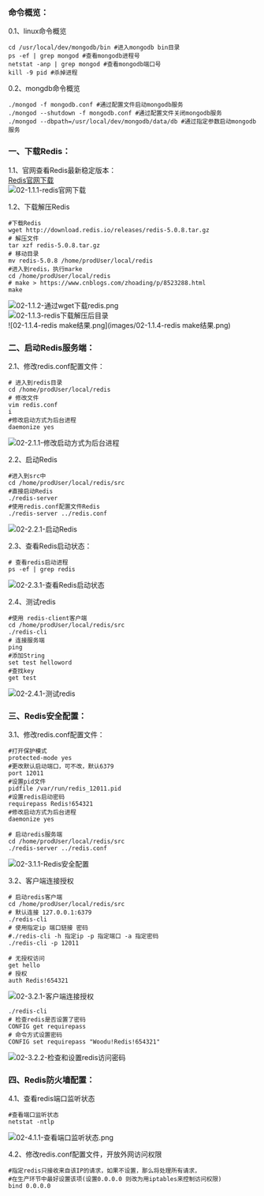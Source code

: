 ### 命令概览：
0.1、linux命令概览  
```shell
cd /usr/local/dev/mongodb/bin #进入mongodb bin目录
ps -ef | grep mongod #查看mongodb进程号
netstat -anp | grep mongod #查看mongodb端口号
kill -9 pid #杀掉进程
```

0.2、mongdb命令概览  
```shell
./mongod -f mongodb.conf #通过配置文件启动mongodb服务
./mongod --shutdown -f mongodb.conf #通过配置文件关闭mongodb服务
./mongod --dbpath=/usr/local/dev/mongodb/data/db #通过指定参数启动mongodb服务
```

### 一、下载Redis：
1.1、官网查看Redis最新稳定版本：  
[Redis官网下载](https://redis.io/download)   
![02-1.1.1-redis官网下载](images/02-1.1.1-redis官网下载.png)  

1.2、下载解压Redis
```shell
#下载Redis
wget http://download.redis.io/releases/redis-5.0.8.tar.gz
# 解压文件
tar xzf redis-5.0.8.tar.gz
# 移动目录
mv redis-5.0.8 /home/prodUser/local/redis
#进入到redis，执行marke
cd /home/prodUser/local/redis
# make > https://www.cnblogs.com/zhoading/p/8523288.html
make
```
![02-1.1.2-通过wget下载redis.png](images/02-1.1.2-通过wget下载redis.png)  
![02-1.1.3-redis下载解压后目录](images/02-1.1.3-redis下载解压后目录.png)  
![02-1.1.4-redis make结果.png](images/02-1.1.4-redis make结果.png)  

### 二、启动Redis服务端：
2.1、修改redis.conf配置文件：
```shell
# 进入到redis目录
cd /home/prodUser/local/redis
# 修改文件
vim redis.conf
i
#修改启动方式为后台进程
daemonize yes
```
![02-2.1.1-修改启动方式为后台进程](images/02-2.1.1-修改启动方式为后台进程.png)  

2.2、启动Redis

```shell
#进入到src中
cd /home/prodUser/local/redis/src
#直接启动Redis
./redis-server
#使用redis.conf配置文件Redis
./redis-server ../redis.conf
```
![02-2.2.1-启动Redis](images/02-2.2.1-启动Redis.png)

2.3、查看Redis启动状态：

```
# 查看redis启动进程
ps -ef | grep redis
```
![02-2.3.1-查看Redis启动状态](images/02-2.3.1-查看Redis启动状态.png)

2.4、测试redis

```
#使用 redis-client客户端
cd /home/prodUser/local/redis/src
./redis-cli
# 连接服务端
ping
#添加String
set test helloword
#查找key
get test
```
![02-2.4.1-测试redis](images/02-2.4.1-测试redis.png)

### 三、Redis安全配置：
3.1、修改redis.conf配置文件：

```
#打开保护模式
protected-mode yes
#更改默认启动端口，可不改，默认6379
port 12011
#设置pid文件
pidfile /var/run/redis_12011.pid
#设置redis启动密码
requirepass Redis!654321
#修改启动方式为后台进程
daemonize yes

# 启动redis服务端
cd /home/prodUser/local/redis/src
./redis-server ../redis.conf
```
![02-3.1.1-Redis安全配置](images/02-3.1.1-Redis安全配置.png)

3.2、客户端连接授权

```
# 启动redis客户端
cd /home/prodUser/local/redis/src
# 默认连接 127.0.0.1:6379
./redis-cli
# 使用指定ip 端口链接 密码
#./redis-cli -h 指定ip -p 指定端口 -a 指定密码
./redis-cli -p 12011

# 无授权访问
get hello
# 授权
auth Redis!654321
```
![02-3.2.1-客户端连接授权](images/02-3.2.1-客户端连接授权.png)


```
./redis-cli
# 检查redis是否设置了密码
CONFIG get requirepass
# 命令方式设置密码
CONFIG set requirepass "Woodu!Redis!654321"
```
![02-3.2.2-检查和设置redis访问密码](images/02-3.2.2-检查和设置redis访问密码.png)  

### 四、Redis防火墙配置：
4.1、查看redis端口监听状态

```
#查看端口监听状态
netstat -ntlp
```
![02-4.1.1-查看端口监听状态.png](images/02-4.1.1-查看端口监听状态.png)  


4.2、修改redis.conf配置文件，开放外网访问权限

```
#指定redis只接收来自该IP的请求，如果不设置，那么将处理所有请求，
#在生产环节中最好设置该项(设置0.0.0.0 则改为用iptables来控制访问权限)
bind 0.0.0.0
```
